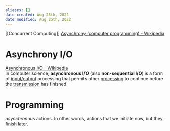 ```yaml
---
aliases: []
date created: Aug 25th, 2022
date modified: Aug 25th, 2022
---
```

[[Concurrent Computing]]
[Asynchrony (computer programming) - Wikipedia](https://en.wikipedia.org/wiki/Asynchrony_(computer_programming))

# Asynchrony I/O
[Asynchronous I/O - Wikipedia](https://en.wikipedia.org/wiki/Asynchronous_I/O)  
In computer science, **asynchronous I/O** (also **non-sequential I/O**) is a form of [input/output](https://en.wikipedia.org/wiki/Input/output "Input/output") processing that permits other [processing](https://en.wikipedia.org/wiki/Process_(computing) "Process (computing)") to continue before the [transmission](https://en.wikipedia.org/wiki/Data_transmission "Data transmission") has finished.

# Programming
_asynchronous_ actions. In other words, actions that we initiate now, but they finish later.
